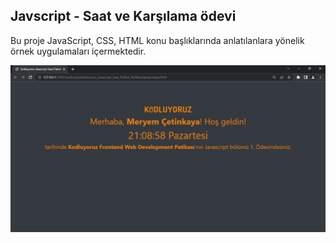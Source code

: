 ## Javscript - Saat ve Karşılama ödevi

Bu proje JavaScript, CSS, HTML konu başlıklarında anlatılanlara yönelik örnek uygulamaları içermektedir.


![](img\clock.JPG)
